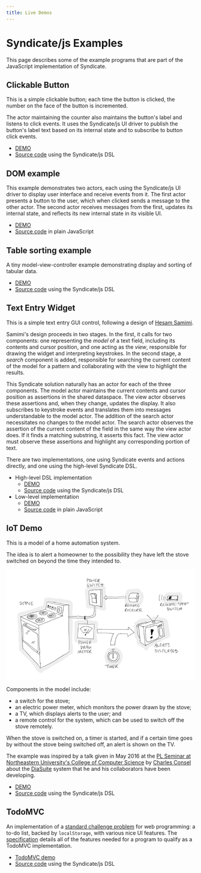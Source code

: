 ```yaml
---
title: Live Demos
---
```


# Syndicate/js Examples

This page describes some of the example programs that are part of the
JavaScript implementation of Syndicate.

## Clickable Button

This is a simple clickable button; each time the button is clicked,
the number on the face of the button is incremented.

The actor maintaining the counter also maintains the button's label
and listens to click events. It uses the Syndicate/js UI driver to
publish the button's label text based on its internal state and to
subscribe to button click events.

 - [DEMO](button/)
 - [Source code](button/index.js) using the Syndicate/js DSL

## DOM example

This example demonstrates two actors, each using the Syndicate/js UI
driver to display user interface and receive events from it. The first
actor presents a button to the user, which when clicked sends a
message to the other actor. The second actor receives messages from
the first, updates its internal state, and reflects its new internal
state in its visible UI.

 - [DEMO](dom/)
 - [Source code](dom/index.js) in plain JavaScript

## Table sorting example

A tiny model-view-controller example demonstrating display and sorting
of tabular data.

 - [DEMO](table/)
 - [Source code](table/index.js) using the Syndicate/js DSL

## Text Entry Widget

This is a simple text entry GUI control, following a design of
[Hesam Samimi](http://www.hesam.us/cs/cooplangs/textfield.pdf).

Samimi's design proceeds in two stages. In the first, it calls for two
components: one representing the *model* of a text field, including
its contents and cursor position, and one acting as the *view*,
responsible for drawing the widget and interpreting keystrokes. In the
second stage, a *search* component is added, responsible for searching
the current content of the model for a pattern and collaborating with
the view to highlight the results.

This Syndicate solution naturally has an actor for each of the three
components. The model actor maintains the current contents and cursor
position as assertions in the shared dataspace. The view actor
observes these assertions and, when they change, updates the display.
It also subscribes to keystroke events and translates them into
messages understandable to the model actor. The addition of the search
actor necessitates no changes to the model actor. The search actor
observes the assertion of the current content of the field in the same
way the view actor does. If it finds a matching substring, it asserts
this fact. The view actor must observe these assertions and highlight
any corresponding portion of text.

There are two implementations, one using Syndicate events and actions
directly, and one using the high-level Syndicate DSL.

 - High-level DSL implementation
    - [DEMO](textfield-dsl/)
    - [Source code](textfield-dsl/index.js) using the Syndicate/js DSL
 - Low-level implementation
    - [DEMO](textfield/)
    - [Source code](textfield/index.js) in plain JavaScript

## IoT Demo

This is a model of a home automation system.

The idea is to alert a homeowner to the possibility they have left the
stove switched on beyond the time they intended to.

![IoT Example](iot/iot-example.png)

Components in the model include:

 - a switch for the stove;
 - an electric power meter, which monitors the power drawn by the
   stove;
 - a TV, which displays alerts to the user; and
 - a remote control for the system, which can be used to switch off
   the stove remotely.

When the stove is switched on, a timer is started, and if a certain
time goes by without the stove being switched off, an alert is shown
on the TV.

The example was inspired by a talk given in May 2016 at the
[PL Seminar at Northeastern University's College of Computer Science](http://prl.ccs.neu.edu/seminars.html)
by
[Charles Consel](http://phoenix.inria.fr/index.php/members/54-charles-consel)
about the
[DiaSuite](http://phoenix.inria.fr/research-projects/diasuite) system
that he and his collaborators have been developing.

 - [DEMO](iot/)
 - [Source code](iot/index.js) using the Syndicate/js DSL

## TodoMVC

An implementation of a
[standard challenge problem](http://todomvc.com/) for web programming:
a to-do list, backed by `localStorage`, with various nice UI features.
The
[specification](https://github.com/tastejs/todomvc/blob/master/app-spec.md)
details all of the features needed for a program to qualify as a
TodoMVC implementation.

 - [TodoMVC demo](todo/)
 - [Source code](todo/index.js) using the Syndicate/js DSL
